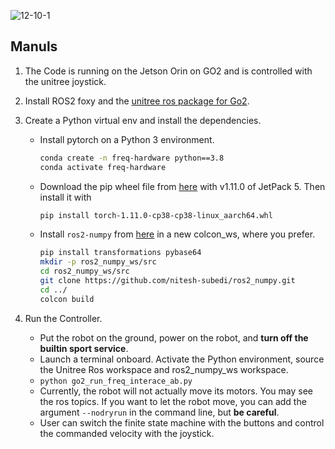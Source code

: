 ![12-10-1](https://github.com/user-attachments/assets/c0d93939-f46f-4426-af62-79f680ef4ca3)
## Manuls
1. The Code is running on the Jetson Orin on GO2 and is controlled with the unitree joystick.
2. Install ROS2 foxy and the [unitree ros package for Go2](https://support.unitree.com/home/en/developer/ROS2_service).
3. Create a Python virtual env and install the dependencies.
    - Install pytorch on a Python 3 environment.
        ```bash
        conda create -n freq-hardware python==3.8
        conda activate freq-hardware
        ```
    
    - Download the pip wheel file from [here](https://forums.developer.nvidia.com/t/pytorch-for-jetson/72048) with v1.11.0 of JetPack 5. Then install it with
        ```bash
        pip install torch-1.11.0-cp38-cp38-linux_aarch64.whl
        ```

    - Install `ros2-numpy` from [here](https://github.com/nitesh-subedi/ros2_numpy) in a new colcon_ws, where you prefer.
        ```bash
        pip install transformations pybase64
        mkdir -p ros2_numpy_ws/src
        cd ros2_numpy_ws/src
        git clone https://github.com/nitesh-subedi/ros2_numpy.git
        cd ../
        colcon build
        ```
        
4. Run the Controller.
    - Put the robot on the ground, power on the robot, and **turn off the builtin sport service**.
    - Launch a terminal onboard. Activate the Python environment, source the Unitree Ros workspace and ros2_numpy_ws workspace. 
    - ```python go2_run_freq_interace_ab.py```
    - Currently, the robot will not actually move its motors. You may see the ros topics. If you want to let the robot move, you can add the argument `--nodryrun` in the command line, but **be careful**.
    - User can switch the finite state machine with the buttons and control the commanded velocity with the joystick.




